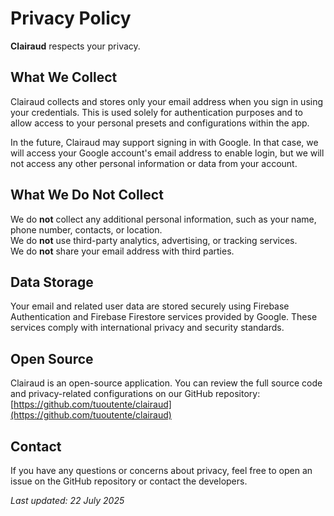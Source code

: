 # Privacy Policy

**Clairaud** respects your privacy.

## What We Collect

Clairaud collects and stores only your email address when you sign in using your credentials. This is used solely for authentication purposes and to allow access to your personal presets and configurations within the app.

In the future, Clairaud may support signing in with Google. In that case, we will access your Google account's email address to enable login, but we will not access any other personal information or data from your account.

## What We Do Not Collect

We do **not** collect any additional personal information, such as your name, phone number, contacts, or location.  
We do **not** use third-party analytics, advertising, or tracking services.  
We do **not** share your email address with third parties.

## Data Storage

Your email and related user data are stored securely using Firebase Authentication and Firebase Firestore services provided by Google. These services comply with international privacy and security standards.

## Open Source

Clairaud is an open-source application. You can review the full source code and privacy-related configurations on our GitHub repository:  
[https://github.com/tuoutente/clairaud](https://github.com/tuoutente/clairaud)

## Contact

If you have any questions or concerns about privacy, feel free to open an issue on the GitHub repository or contact the developers.

_Last updated: 22 July 2025_
